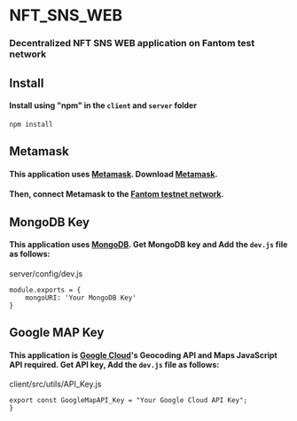# NFT_SNS_WEB

### Decentralized NFT SNS WEB application on Fantom test network

## Install
#### Install using "npm" in the `client` and `server` folder
```
npm install
```
## Metamask
#### This application uses [Metamask](https://metamask.io/download). Download [Metamask](https://metamask.io/download).
#### Then, connect Metamask to the [Fantom testnet network](https://docs.fantom.foundation/tutorials/set-up-metamask-testnet).

## MongoDB Key
#### This application uses [MongoDB](https://www.mongodb.com/). Get MongoDB key and Add the `dev.js` file as follows:
server/config/dev.js
```
module.exports = {
    mongoURI: 'Your MongoDB Key'
}
```

## Google MAP Key
#### This application is [Google Cloud](https://cloud.google.com/)'s Geocoding API and Maps JavaScript API required. Get API key, Add the `dev.js` file as follows:
client/src/utils/API_Key.js
```
export const GoogleMapAPI_Key = "Your Google Cloud API Key";
}
```
